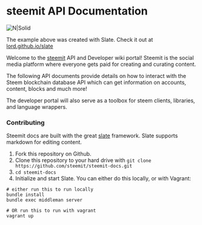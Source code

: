 # steemit API Documentation

![N|Solid](https://s26.postimg.org/xih11p6mh/dev_promo.png)

The example above was created with Slate. Check it out at [lord.github.io/slate](lord.github.io/slate)

Welcome to the [steemit](https://steemit.com) API and Developer wiki portal! Steemit is the social media platform where everyone gets paid for creating and curating content.

The following API documents provide details on how to interact with the Steem blockchain database API which can get information on accounts, content, blocks and much more!

The developer portal will also serve as a toolbox for steem clients, libraries, and language wrappers.

### Contributing

Steemit docs are built with the great [slate](https://github.com/lord/slate) framework.  Slate supports markdown for editing content. 

1. Fork this repository on Github.
2. Clone this repository to your hard drive with `git clone https://github.com/steemit/steemit-docs.git`
3. `cd steemit-docs`
4. Initialize and start Slate. You can either do this locally, or with Vagrant:

```shell
# either run this to run locally
bundle install
bundle exec middleman server

# OR run this to run with vagrant
vagrant up
```

